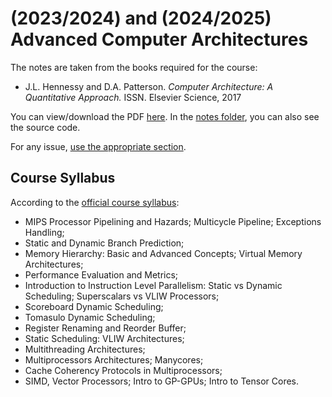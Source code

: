 # (2023/2024) and (2024/2025) Advanced Computer Architectures

The notes are taken from the books required for the course: 

- J.L. Hennessy and D.A. Patterson. *Computer Architecture: A Quantitative Approach.* ISSN. Elsevier Science, 2017

You can view/download the PDF [here](notes/advanced-computer-architectures.pdf). In the [notes folder](notes/), you can also see the source code.

For any issue, [use the appropriate section](https://github.com/PoliMI-HPC-E-notes-projects-AndreVale69/HPC-E-PoliMI-university-notes/issues).

## Course Syllabus

According to the [official course syllabus](https://www11.ceda.polimi.it/schedaincarico/schedaincarico/controller/scheda_pubblica/SchedaPublic.do?&evn_default=evento&c_classe=811665&polij_device_category=DESKTOP&__pj0=0&__pj1=a2371dfe42c445902f26876b75ed91e1):

- MIPS Processor Pipelining and Hazards; Multicycle Pipeline; Exceptions Handling;
- Static and Dynamic Branch Prediction;
- Memory Hierarchy: Basic and Advanced Concepts; Virtual Memory Architectures;
- Performance Evaluation and Metrics;
- Introduction to Instruction Level Parallelism: Static vs Dynamic Scheduling; Superscalars vs VLIW Processors;
- Scoreboard Dynamic Scheduling;
- Tomasulo Dynamic Scheduling;
- Register Renaming and Reorder Buffer;
- Static Scheduling: VLIW Architectures;
- Multithreading Architectures;
- Multiprocessors Architectures; Manycores;
- Cache Coherency Protocols in Multiprocessors;
- SIMD, Vector Processors; Intro to GP-GPUs; Intro to Tensor Cores.
